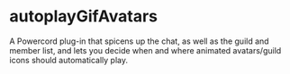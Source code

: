 # autoplayGifAvatars
A Powercord plug-in that spicens up the chat, as well as the guild and member list, and lets you decide when and where animated avatars/guild icons should automatically play.
